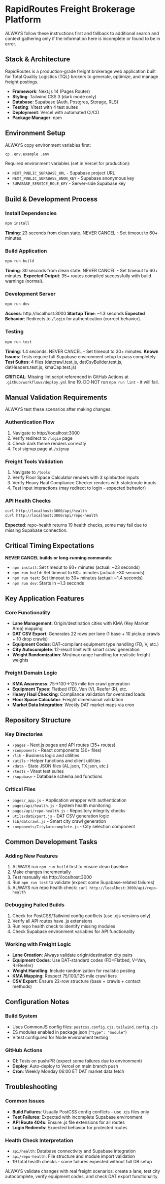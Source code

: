 # RapidRoutes Freight Brokerage Platform

ALWAYS follow these instructions first and fallback to additional search and context gathering only if the information here is incomplete or found to be in error.

## Stack & Architecture
RapidRoutes is a production-grade freight brokerage web application built for Total Quality Logistics (TQL) brokers to generate, optimize, and manage freight postings.

- **Framework**: Next.js 14 (Pages Router)
- **Styling**: Tailwind CSS 3 (dark mode only)
- **Database**: Supabase (Auth, Postgres, Storage, RLS)
- **Testing**: Vitest with 4 test suites
- **Deployment**: Vercel with automated CI/CD
- **Package Manager**: npm

## Environment Setup
ALWAYS copy environment variables first:
```bash
cp .env.example .env
```

Required environment variables (set in Vercel for production):
- `NEXT_PUBLIC_SUPABASE_URL` - Supabase project URL
- `NEXT_PUBLIC_SUPABASE_ANON_KEY` - Supabase anonymous key  
- `SUPABASE_SERVICE_ROLE_KEY` - Server-side Supabase key

## Build & Development Process

### Install Dependencies
```bash
npm install
```
**Timing**: 23 seconds from clean state. NEVER CANCEL - Set timeout to 60+ minutes.

### Build Application
```bash
npm run build
```
**Timing**: 30 seconds from clean state. NEVER CANCEL - Set timeout to 60+ minutes.
**Expected Output**: 35+ routes compiled successfully with build warnings (normal).

### Development Server
```bash
npm run dev
```
**Access**: http://localhost:3000
**Startup Time**: ~1.3 seconds
**Expected Behavior**: Redirects to `/login` for authentication (correct behavior).

### Testing
```bash
npm run test
```
**Timing**: 1.4 seconds. NEVER CANCEL - Set timeout to 30+ minutes.
**Known Issues**: Tests require full Supabase environment setup to pass completely.
**Test Suites**: 4 files (datcrawl.test.js, datCsvBuilder.test.js, datHeaders.test.js, kmaCap.test.js)

**CRITICAL**: Missing lint script referenced in GitHub Actions at `.github/workflows/deploy.yml` line 19. DO NOT run `npm run lint` - it will fail.

## Manual Validation Requirements

ALWAYS test these scenarios after making changes:

### Authentication Flow
1. Navigate to http://localhost:3000
2. Verify redirect to `/login` page 
3. Check dark theme renders correctly
4. Test signup page at `/signup`

### Freight Tools Validation  
1. Navigate to `/tools`
2. Verify Floor Space Calculator renders with 3 spinbutton inputs
3. Verify Heavy Haul Compliance Checker renders with state/route inputs
4. Test input interactions (may redirect to login - expected behavior)

### API Health Checks
```bash
curl http://localhost:3000/api/health
curl http://localhost:3000/api/repo-health
```
**Expected**: repo-health returns 19 health checks, some may fail due to missing Supabase connection.

## Critical Timing Expectations

**NEVER CANCEL builds or long-running commands**:
- `npm install`: Set timeout to 60+ minutes (actual: ~23 seconds)
- `npm run build`: Set timeout to 60+ minutes (actual: ~30 seconds)  
- `npm run test`: Set timeout to 30+ minutes (actual: ~1.4 seconds)
- `npm run dev`: Starts in ~1.3 seconds

## Key Application Features

### Core Functionality
- **Lane Management**: Origin/destination cities with KMA (Key Market Area) mapping
- **DAT CSV Export**: Generates 22 rows per lane (1 base + 10 pickup crawls + 10 drop crawls)
- **Equipment Codes**: DAT-compliant equipment type handling (FD, V, etc.)
- **City Autocomplete**: 12-result limit with smart crawl generation
- **Weight Randomization**: Min/max range handling for realistic freight weights

### Freight Domain Logic
- **KMA Awareness**: 75→100→125 mile tier crawl generation
- **Equipment Types**: Flatbed (FD), Van (V), Reefer (R), etc.
- **Heavy Haul Checking**: Compliance validation for oversized loads
- **Floor Space Calculator**: Freight dimensional validation
- **Market Data Integration**: Weekly DAT market maps via cron

## Repository Structure

### Key Directories
- `/pages` - Next.js pages and API routes (35+ routes)
- `/components` - React components (30+ files)
- `/lib` - Business logic and utilities  
- `/utils` - Helper functions and client utilities
- `/data` - State JSON files (AL.json, TX.json, etc.)
- `/tests` - Vitest test suites
- `/supabase` - Database schema and functions

### Critical Files
- `pages/_app.js` - Application wrapper with authentication
- `pages/api/health.js` - System health monitoring
- `pages/api/repo-health.js` - Repository integrity checks
- `utils/datExport.js` - DAT CSV generation logic
- `lib/datcrawl.js` - Smart city crawl generation
- `components/CityAutocomplete.js` - City selection component

## Common Development Tasks

### Adding New Features
1. ALWAYS run `npm run build` first to ensure clean baseline
2. Make changes incrementally
3. Test manually via http://localhost:3000
4. Run `npm run test` to validate (expect some Supabase-related failures)
5. ALWAYS run repo health check: `curl http://localhost:3000/api/repo-health`

### Debugging Failed Builds
1. Check for PostCSS/Tailwind config conflicts (use .cjs versions only)
2. Verify all API routes have .js extensions
3. Run repo health check to identify missing modules
4. Check Supabase environment variables for API functionality

### Working with Freight Logic
- **Lane Creation**: Always validate origin/destination city pairs
- **Equipment Codes**: Use DAT-standard codes (FD=Flatbed, V=Van, R=Reefer)
- **Weight Handling**: Include randomization for realistic posting
- **KMA Mapping**: Respect 75/100/125 mile crawl tiers
- **CSV Export**: Ensure 22-row structure (base + crawls + contact methods)

## Configuration Notes

### Build System
- Uses CommonJS config files: `postcss.config.cjs`, `tailwind.config.cjs`
- ES modules enabled in package.json (`"type": "module"`)
- Vitest configured for Node environment testing

### GitHub Actions
- **CI**: Tests on push/PR (expect some failures due to environment)
- **Deploy**: Auto-deploy to Vercel on main branch push
- **Cron**: Weekly Monday 06:00 ET DAT market data fetch

## Troubleshooting

### Common Issues
- **Build Failures**: Usually PostCSS config conflicts - use .cjs files only
- **Test Failures**: Expected with incomplete Supabase environment
- **API Route 404s**: Ensure .js file extensions for all routes
- **Login Redirects**: Expected behavior for protected routes

### Health Check Interpretation
- `api/health`: Database connectivity and Supabase integration
- `api/repo-health`: File structure and module import validation
- 19 total health checks - some failures expected without full DB setup

ALWAYS validate changes with real freight scenarios: create a lane, test city autocomplete, verify equipment codes, and check DAT export functionality.